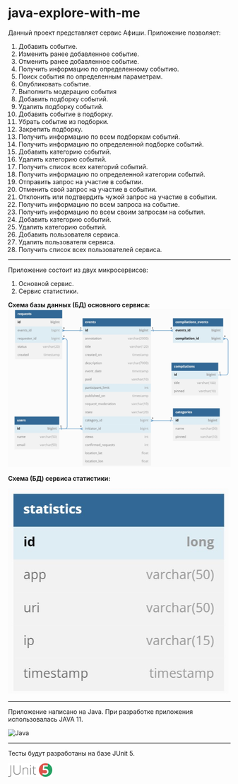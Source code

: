 # java-explore-with-me
Данный проект представляет сервис Афиши.
Приложение позволяет:
1. Добавить событие.
2. Изменить ранее добавленное событие.
3. Отменить ранее добавленное событие.
4. Получить информацию по определенному событию.
5. Поиск события по определенным параметрам.
6. Опубликовать событие.
7. Выполнить модерацию события
8. Добавить подборку событий.
9. Удалить подборку событий.
10. Добавить событие в подборку.
11. Убрать событие из подборки.
12. Закрепить подборку.
13. Получить информацию по всем подборкам событий.
14. Получить информацию по определенной подборке событий.
15. Добавить категорию событий.
16. Удалить категорию событий.
17. Получить список всех категорий событий.
18. Получить информацию по определенной категории событий.
19. Отправить запрос на участие в событии.
20. Отменить свой запрос на участие в событии.
21. Отклонить или подтвердить чужой запрос на участие в событии.
22. Получить информацию по всем запроса на событие.
23. Получить информацию по всем своим запросам на события.
24. Добавить категорию событий.
25. Удалить категорию событий.
26. Добавить пользователя сервиса.
27. Удалить пользователя сервиса.
28. Получить список всех пользователей сервиса.

---
Приложение состоит из двух микросервисов:
1. Основной сервис.
2. Сервис статистики.

<b>Схема базы данных (БД) основного сервиса:</b>
![Схема БД сервиса java-explore-with-me main](https://github.com/grigory-pc/java-explore-with-me/blob/develop/Scheme_DB_Main_03.jpg?raw=true)

<b>Схема (БД) сервиса статистики:</b>

![Схема БД сервиса java-explore-with-me stats](https://github.com/grigory-pc/java-explore-with-me/blob/develop/Scheme_DB_Stat_02.jpg?raw=true)

---
Приложение написано на Java.
При разработке приложения использовалась JAVA 11.

![Java](https://img.shields.io/badge/java-%23ED8B00.svg?style=for-the-badge&logo=java&logoColor=white)

--- 
Тесты будут разработаны на базе JUnit 5.

![JUnit5](https://github.com/grigory-pc/java-explore-with-me/blob/develop/junit5-logo_1.png?raw=true)



